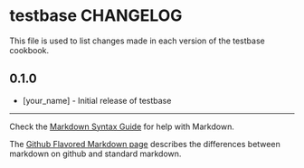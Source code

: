 # testbase CHANGELOG

This file is used to list changes made in each version of the testbase cookbook.

## 0.1.0
- [your_name] - Initial release of testbase

- - -
Check the [Markdown Syntax Guide](http://daringfireball.net/projects/markdown/syntax) for help with Markdown.

The [Github Flavored Markdown page](http://github.github.com/github-flavored-markdown/) describes the differences between markdown on github and standard markdown.
